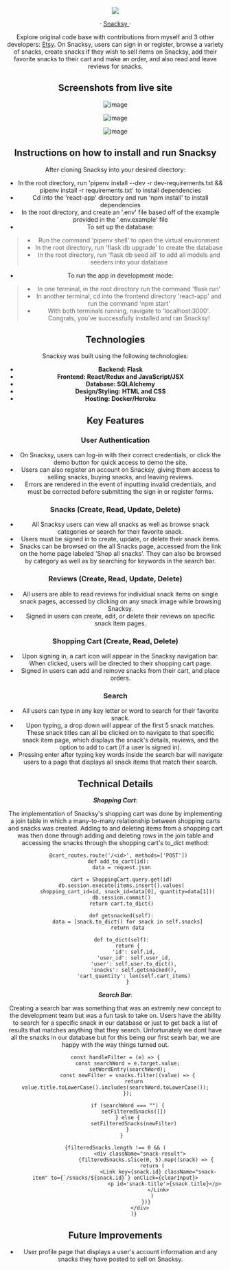 <div align='center'>
  <img src="https://i.postimg.cc/LsXWGHRg/Screen-Shot-2022-07-31-at-8-30-46-PM.png"></img>
  <p align='center'>
    ·
    <a href="https://snackksy.herokuapp.com/">
      Snacksy
    </a>
    ·
  </p>
  <p align='center'>
    Explore original code base with contributions from myself and 3 other developers:
    <a href="https://github.com/joshsalcido/Snacksy</a>
    --->
  </p>
  <h1>Welcome to Snacksy!</h1>
  
</div>

Snacksy is a clone of the popular ecommerce website, [Etsy](https://www.etsy.com/). On Snacksy, users can sign in or register, browse a variety of snacks, create snacks if they wish to sell items on Snacksy, add their favorite snacks to their cart and make an order, and also read and leave reviews for snacks.


## Screenshots from live site
![image](https://user-images.githubusercontent.com/95194326/182079091-ed570dae-7390-4118-9fef-8be0ce32090f.png)

![image](https://user-images.githubusercontent.com/95194326/182079179-b0f3c448-2a59-4cc9-89ba-5910a5f478f4.png)

![image](https://user-images.githubusercontent.com/95194326/182079252-03edfed9-d284-4b15-876f-3e2276914fd2.png)


## Instructions on how to install and run Snacksy
After cloning Snacksy into your desired directory:
* In the root directory, run 'pipenv install --dev -r dev-requirements.txt && pipenv install -r requirements.txt' to install dependencies
* Cd into the 'react-app' directory and run 'npm install' to install dependencies
* In the root directory, and create an '.env' file based off of the example provided in the '.env.example' file
* To set up the database:
> * Run the command 'pipenv shell' to open the virtual environment
> * In the root directory, run 'flask db upgrade' to create the database
> * In the root directory, run 'flask db seed all' to add all models and seeders into your database
* To run the app in development mode: 
> * In one terminal, in the root directory run the command 'flask run'
> * In another terminal, cd into the frontend directory 'react-app' and run the command 'npm start'
> * With both terminals running, navigate to 'localhost:3000'. Congrats, you've successfully installed and ran Snacksy!




## Technologies
Snacksy was built using the following technologies:
* **Backend: Flask**
* **Frontend: React/Redux and JavaScript/JSX**
* **Database: SQLAlchemy**
* **Design/Styling: HTML and CSS**
* **Hosting: Docker/Heroku**

## Key Features

### User Authentication

* On Snacksy, users can log-in with their correct credentials, or click the demo button for quick access to demo the site.
* Users can also register an account on Snacksy, giving them access to selling snacks, buying snacks, and leaving reviews.
* Errors are rendered in the event of inputting invalid credentials, and must be corrected before submitting the sign in or register forms.

### Snacks (Create, Read, Update, Delete)

* All Snacksy users can view all snacks as well as browse snack categories or search for their favorite snack.
* Users must be signed in to create, update, or delete their snack items.
* Snacks can be browsed on the all Snacks page, accessed from the link on the home page labeled 'Shop all snacks'. They can also be browsed by category as well as by searching for keywords in the search bar. 

### Reviews (Create, Read, Update, Delete)

* All users are able to read reviews for individual snack items on single snack pages, accessed by clicking on any snack image while browsing Snacksy.
* Signed in users can create, edit, or delete their reviews on specific snack item pages.

### Shopping Cart (Create, Read, Delete)

* Upon signing in, a cart icon will appear in the Snacksy navigation bar. When clicked, users will be directed to their shopping cart page.
* Signed in users can add and remove snacks from their cart, and place orders. 

### Search

* All users can type in any key letter or word to search for their favorite snack.
* Upon typing, a drop down will appear of the first 5 snack matches. These snack titles can all be clicked on to navigate to that specific snack item page, which displays the snack's details, reviews, and the option to add to cart (if a user is signed in). 
* Pressing enter after typing key words inside the search bar will navigate users to a page that displays all snack items that match their search. 

## Technical Details
***Shopping Cart***:

The implementation of Snacksy's shopping cart was done by implementing a join table in which a many-to-many relationship between shopping carts and snacks was created. Adding to and deleting items from a shopping cart was then done through adding and deleting rows in the join table and accessing the snacks through the shopping cart's to_dict method:
```
  @cart_routes.route('/<id>', methods=['POST'])
  def add_to_cart(id):
    data = request.json

    cart = ShoppingCart.query.get(id)
    db.session.execute(items.insert().values(
        shopping_cart_id=id, snack_id=data[0], quantity=data[1]))
    db.session.commit()
    return cart.to_dict()
```
```
    def getsnacked(self):
        data = [snack.to_dict() for snack in self.snacks]
        return data

    def to_dict(self):
        return {
            'id': self.id,
            'user_id': self.user_id,
            'user': self.user.to_dict(),
            'snacks': self.getsnacked(),
            'cart_quantity': len(self.cart_items)
        }
```
***Search Bar***:

Creating a search bar was something that was an extremly new concept to the development team but was a fun task to take on. Users have the ability to search for a specific snack in our database or just to get back a list of results that matches anything that they search. Unfortunately we dont have all the snacks in our database but for this being our first searh bar, we are happy with the way things turned out. 

```
const handleFilter = (e) => {
        const searchWord = e.target.value;
        setWordEntry(searchWord);
        const newFilter = snacks.filter((value) => {
            return value.title.toLowerCase().includes(searchWord.toLowerCase());
        });

        if (searchWord === "") {
            setFilteredSnacks([])
        } else {
            setFilteredSnacks(newFilter)
        }
    }
```
```
{filteredSnacks.length !== 0 && (
                <div className="snack-result">
                    {filteredSnacks.slice(0, 5).map((snack) => {
                        return (
                            <Link key={snack.id} className="snack-item" to={`/snacks/${snack.id}`} onClick={clearInput}>
                                <p id='snack-title'>{snack.title}</p>
                            </Link>
                        )
                    })}
                </div>
            )}
```


## Future Improvements
* User profile page that displays a user's account information and any snacks they have posted to sell on Snacksy.
